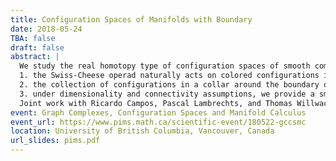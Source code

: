 ```yaml
---
title: Configuration Spaces of Manifolds with Boundary
date: 2018-05-24
TBA: false
draft: false
abstract: |
  We study the real homotopy type of configuration spaces of smooth compact manifolds with boundary. We built combinatorial model based on graph complexes for these configuration spaces. We have three different approaches:
  1. the Swiss-Cheese operad naturally acts on colored configurations in the manifold, and we build models using Willwacher's graphical model for this operad;
  2. the collection of configurations in a collar around the boundary of the manifold is naturally endowed with a homotopy associative algebra structure, by gluing, which naturally acts on the collection of configurations of the whole manifold, and we build models for this action;
  3. under dimensionality and connectivity assumptions, we provide a small model inspired by the Lambrechts--Stanley model for configuration spaces of closed manifolds.
  Joint work with Ricardo Campos, Pascal Lambrechts, and Thomas Willwacher)
event: Graph Complexes, Configuration Spaces and Manifold Calculus
event_url: https://www.pims.math.ca/scientific-event/180522-gccsmc
location: University of British Columbia, Vancouver, Canada
url_slides: pims.pdf
---
```

